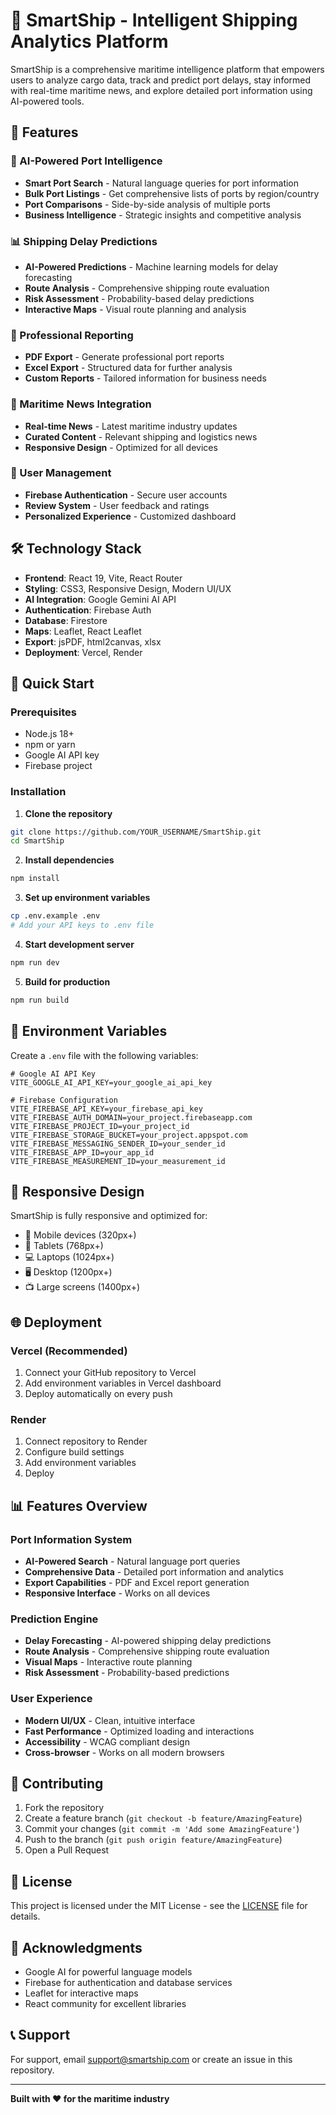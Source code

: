 # 🚢 SmartShip - Intelligent Shipping Analytics Platform

SmartShip is a comprehensive maritime intelligence platform that empowers users to analyze cargo data, track and predict port delays, stay informed with real-time maritime news, and explore detailed port information using AI-powered tools.

## 🌟 Features

### 🤖 AI-Powered Port Intelligence

- **Smart Port Search** - Natural language queries for port information
- **Bulk Port Listings** - Get comprehensive lists of ports by region/country
- **Port Comparisons** - Side-by-side analysis of multiple ports
- **Business Intelligence** - Strategic insights and competitive analysis

### 📊 Shipping Delay Predictions

- **AI-Powered Predictions** - Machine learning models for delay forecasting
- **Route Analysis** - Comprehensive shipping route evaluation
- **Risk Assessment** - Probability-based delay predictions
- **Interactive Maps** - Visual route planning and analysis

### 📄 Professional Reporting

- **PDF Export** - Generate professional port reports
- **Excel Export** - Structured data for further analysis
- **Custom Reports** - Tailored information for business needs

### 📰 Maritime News Integration

- **Real-time News** - Latest maritime industry updates
- **Curated Content** - Relevant shipping and logistics news
- **Responsive Design** - Optimized for all devices

### 🔐 User Management

- **Firebase Authentication** - Secure user accounts
- **Review System** - User feedback and ratings
- **Personalized Experience** - Customized dashboard

## 🛠️ Technology Stack

- **Frontend**: React 19, Vite, React Router
- **Styling**: CSS3, Responsive Design, Modern UI/UX
- **AI Integration**: Google Gemini AI API
- **Authentication**: Firebase Auth
- **Database**: Firestore
- **Maps**: Leaflet, React Leaflet
- **Export**: jsPDF, html2canvas, xlsx
- **Deployment**: Vercel, Render

## 🚀 Quick Start

### Prerequisites

- Node.js 18+
- npm or yarn
- Google AI API key
- Firebase project

### Installation

1. **Clone the repository**

```bash
git clone https://github.com/YOUR_USERNAME/SmartShip.git
cd SmartShip
```

2. **Install dependencies**

```bash
npm install
```

3. **Set up environment variables**

```bash
cp .env.example .env
# Add your API keys to .env file
```

4. **Start development server**

```bash
npm run dev
```

5. **Build for production**

```bash
npm run build
```

## 🔧 Environment Variables

Create a `.env` file with the following variables:

```env
# Google AI API Key
VITE_GOOGLE_AI_API_KEY=your_google_ai_api_key

# Firebase Configuration
VITE_FIREBASE_API_KEY=your_firebase_api_key
VITE_FIREBASE_AUTH_DOMAIN=your_project.firebaseapp.com
VITE_FIREBASE_PROJECT_ID=your_project_id
VITE_FIREBASE_STORAGE_BUCKET=your_project.appspot.com
VITE_FIREBASE_MESSAGING_SENDER_ID=your_sender_id
VITE_FIREBASE_APP_ID=your_app_id
VITE_FIREBASE_MEASUREMENT_ID=your_measurement_id
```

## 📱 Responsive Design

SmartShip is fully responsive and optimized for:

- 📱 Mobile devices (320px+)
- 📱 Tablets (768px+)
- 💻 Laptops (1024px+)
- 🖥️ Desktop (1200px+)
- 📺 Large screens (1400px+)

## 🌐 Deployment

### Vercel (Recommended)

1. Connect your GitHub repository to Vercel
2. Add environment variables in Vercel dashboard
3. Deploy automatically on every push

### Render

1. Connect repository to Render
2. Configure build settings
3. Add environment variables
4. Deploy

## 📊 Features Overview

### Port Information System

- **AI-Powered Search** - Natural language port queries
- **Comprehensive Data** - Detailed port information and analytics
- **Export Capabilities** - PDF and Excel report generation
- **Responsive Interface** - Works on all devices

### Prediction Engine

- **Delay Forecasting** - AI-powered shipping delay predictions
- **Route Analysis** - Comprehensive shipping route evaluation
- **Visual Maps** - Interactive route planning
- **Risk Assessment** - Probability-based predictions

### User Experience

- **Modern UI/UX** - Clean, intuitive interface
- **Fast Performance** - Optimized loading and interactions
- **Accessibility** - WCAG compliant design
- **Cross-browser** - Works on all modern browsers

## 🤝 Contributing

1. Fork the repository
2. Create a feature branch (`git checkout -b feature/AmazingFeature`)
3. Commit your changes (`git commit -m 'Add some AmazingFeature'`)
4. Push to the branch (`git push origin feature/AmazingFeature`)
5. Open a Pull Request

## 📄 License

This project is licensed under the MIT License - see the [LICENSE](LICENSE) file for details.

## 🙏 Acknowledgments

- Google AI for powerful language models
- Firebase for authentication and database services
- Leaflet for interactive maps
- React community for excellent libraries

## 📞 Support

For support, email support@smartship.com or create an issue in this repository.

---

**Built with ❤️ for the maritime industry**
